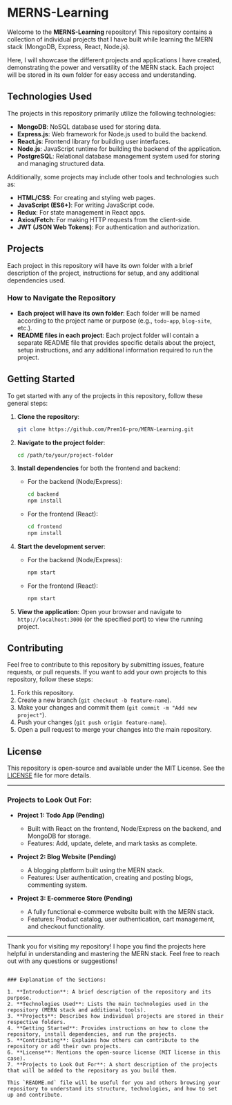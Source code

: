 
# MERNS-Learning

Welcome to the **MERNS-Learning** repository! This repository contains a collection of individual projects that I have built while learning the MERN stack (MongoDB, Express, React, Node.js).

Here, I will showcase the different projects and applications I have created, demonstrating the power and versatility of the MERN stack. Each project will be stored in its own folder for easy access and understanding.

## Technologies Used

The projects in this repository primarily utilize the following technologies:

- **MongoDB**: NoSQL database used for storing data.
- **Express.js**: Web framework for Node.js used to build the backend.
- **React.js**: Frontend library for building user interfaces.
- **Node.js**: JavaScript runtime for building the backend of the application.
- **PostgreSQL**: Relational database management system used for storing and managing structured data.


Additionally, some projects may include other tools and technologies such as:

- **HTML/CSS**: For creating and styling web pages.
- **JavaScript (ES6+)**: For writing JavaScript code.
- **Redux**: For state management in React apps.
- **Axios/Fetch**: For making HTTP requests from the client-side.
- **JWT (JSON Web Tokens)**: For authentication and authorization.

## Projects

Each project in this repository will have its own folder with a brief description of the project, instructions for setup, and any additional dependencies used.

### How to Navigate the Repository

- **Each project will have its own folder**: Each folder will be named according to the project name or purpose (e.g., `todo-app`, `blog-site`, etc.).
- **README files in each project**: Each project folder will contain a separate README file that provides specific details about the project, setup instructions, and any additional information required to run the project.

## Getting Started

To get started with any of the projects in this repository, follow these general steps:

1. **Clone the repository**:
   ```bash
   git clone https://github.com/Prem16-pro/MERN-Learning.git
   ```

2. **Navigate to the project folder**:
   ```bash
   cd /path/to/your/project-folder
   ```

3. **Install dependencies** for both the frontend and backend:
   - For the backend (Node/Express):
     ```bash
     cd backend
     npm install
     ```
   - For the frontend (React):
     ```bash
     cd frontend
     npm install
     ```

4. **Start the development server**:
   - For the backend (Node/Express):
     ```bash
     npm start
     ```
   - For the frontend (React):
     ```bash
     npm start
     ```

5. **View the application**: Open your browser and navigate to `http://localhost:3000` (or the specified port) to view the running project.

## Contributing

Feel free to contribute to this repository by submitting issues, feature requests, or pull requests. If you want to add your own projects to this repository, follow these steps:

1. Fork this repository.
2. Create a new branch (`git checkout -b feature-name`).
3. Make your changes and commit them (`git commit -m "Add new project"`).
4. Push your changes (`git push origin feature-name`).
5. Open a pull request to merge your changes into the main repository.

## License

This repository is open-source and available under the MIT License. See the [LICENSE](LICENSE) file for more details.

---

### Projects to Look Out For:

- **Project 1: Todo App (Pending)**
  - Built with React on the frontend, Node/Express on the backend, and MongoDB for storage.
  - Features: Add, update, delete, and mark tasks as complete.

- **Project 2: Blog Website (Pending)**
  - A blogging platform built using the MERN stack.
  - Features: User authentication, creating and posting blogs, commenting system.

- **Project 3: E-commerce Store (Pending)**
  - A fully functional e-commerce website built with the MERN stack.
  - Features: Product catalog, user authentication, cart management, and checkout functionality.

---

Thank you for visiting my repository! I hope you find the projects here helpful in understanding and mastering the MERN stack. Feel free to reach out with any questions or suggestions!
```

### Explanation of the Sections:

1. **Introduction**: A brief description of the repository and its purpose.
2. **Technologies Used**: Lists the main technologies used in the repository (MERN stack and additional tools).
3. **Projects**: Describes how individual projects are stored in their respective folders.
4. **Getting Started**: Provides instructions on how to clone the repository, install dependencies, and run the projects.
5. **Contributing**: Explains how others can contribute to the repository or add their own projects.
6. **License**: Mentions the open-source license (MIT license in this case).
7. **Projects to Look Out For**: A short description of the projects that will be added to the repository as you build them.

This `README.md` file will be useful for you and others browsing your repository to understand its structure, technologies, and how to set up and contribute.
